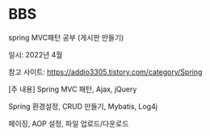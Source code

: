 # BBS
spring MVC패턴 공부 (게시판 만들기)

일시: 2022년 4월

참고 사이트: https://addio3305.tistory.com/category/Spring

[주 내용]
Spring MVC 패턴, Ajax, jQuery

Spring 환경설정, CRUD 만들기, Mybatis, Log4j

페이징, AOP 설정, 파일 업로드/다운로드
